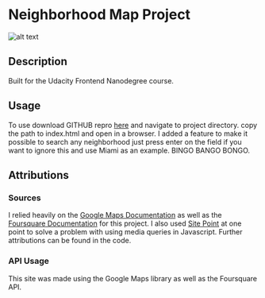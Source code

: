 # Neighborhood Map Project

![alt text](https://cloud.githubusercontent.com/assets/7547478/20014921/82c7b392-a28f-11e6-9ac9-d351d6b7d0d3.png "Project Images")

## Description
Built for the Udacity Frontend Nanodegree course.
## Usage
To use download GITHUB repro [here](https://github.com/Jtechent/NeighborhoodProject) and navigate to project directory. copy the path to index.html and open in a browser. I added a feature to make it possible to search any neighborhood just press enter on the field if you want to ignore this and use Miami as an example. BINGO BANGO BONGO.
## Attributions
### Sources
I relied heavily on the [Google Maps Documentation](https://developers.google.com/maps/documentation/javascript/tutorial) as well as the [Foursquare Documentation](https://developer.foursquare.com/overview/) for this project. I also used [Site Point]() at one point to solve a problem with using media queries in Javascript. Further attributions can be found in the code.
### API Usage
This site was made using the Google Maps library as well as the Foursquare API.
